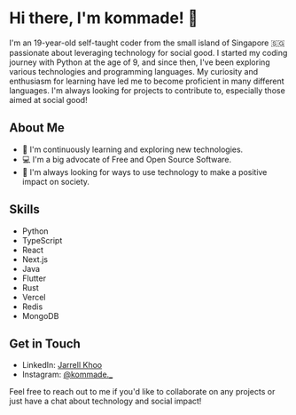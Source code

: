 # Hi there, I'm kommade! 👋

I'm an 19-year-old self-taught coder from the small island of Singapore 🇸🇬 passionate about leveraging technology for social good. I started my coding journey with Python at the age of 9, and since then, I've been exploring various technologies and programming languages. My curiosity and enthusiasm for learning have led me to become proficient in many different languages. I'm always looking for projects to contribute to, especially those aimed at social good!

## About Me

- 🌱 I'm continuously learning and exploring new technologies.
- 💻 I'm a big advocate of Free and Open Source Software.
- 🚀 I'm always looking for ways to use technology to make a positive impact on society.

## Skills

- Python
- TypeScript
- React
- Next.js
- Java
- Flutter
- Rust
- Vercel
- Redis
- MongoDB

## Get in Touch

- LinkedIn: [Jarrell Khoo](https://www.linkedin.com/in/jarrell-khoo-ba582520a/)
- Instagram: [@kommade._](https://www.instagram.com/kommade._/)

Feel free to reach out to me if you'd like to collaborate on any projects or just have a chat about technology and social impact!

